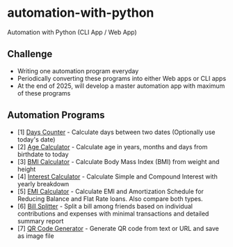 # automation-with-python
Automation with Python (CLI App / Web App)

## Challenge
- Writing one automation program everyday
- Periodically converting these programs into either Web apps or CLI apps
- At the end of 2025, will develop a master automation app with maximum of these programs

## Automation Programs
- [1] [Days Counter](algorithms/days_counter.py) - Calculate days between two dates (Optionally use today's date)
- [2] [Age Calculator](algorithms/age_calculator.py) - Calculate age in years, months and days from birthdate to today
- [3] [BMI Calculator](algorithms/bmi_calculator.py) - Calculate Body Mass Index (BMI) from weight and height
- [4] [Interest Calculator](algorithms/interest_calculator.py) - Calculate Simple and Compound Interest with yearly breakdown
- [5] [EMI Calculator](algorithms/emi_calculator.py) - Calculate EMI and Amortization Schedule for Reducing Balance and Flat Rate loans. Also compare both types.
- [6] [Bill Splitter](algorithms/bill_splitter.py) - Split a bill among friends based on individual contributions and expenses with minimal transactions and detailed summary report
- [7] [QR Code Generator](algorithms/qr_code_generator.py) - Generate QR code from text or URL and save as image file